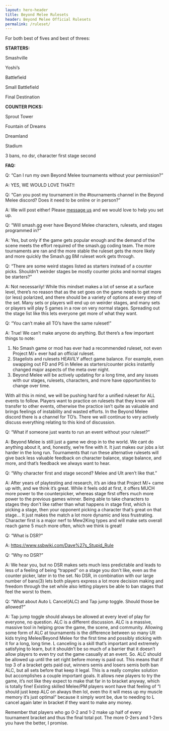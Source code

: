 ```yaml
---
layout: hero-header
title: Beyond Melee Rulesets
header: Beyond Melee Official Rulesets
permalink: /ruleset/
---
```

For both best of fives and best of threes:

**STARTERS:**

Smashville

Yoshi’s

Battlefield

Small Battlefield

Final Destination

**COUNTER PICKS:**

Sprout Tower

Fountain of Dreams

Dreamland

Stadium

3 bans, no dsr, character first stage second

**FAQ:**

Q: “Can I run my own Beyond Melee tournaments without your permission?”

A: YES, WE WOULD LOVE THAT!!

Q: “Can you post my tournament in the #tournaments channel in the Beyond Melee discord? Does it need to be online or in person?”

A: We will post either! Please [message us](https://beyondmelee.com/discord/) and we would love to help you set up.

Q: “Will smash.gg ever have Beyond Melee characters, rulesets, and stages programmed in?”

A: Yes, but only if the game gets popular enough and the demand of the scene meets the effort required of the smash.gg coding team.
The more tournaments are ran and the more stable the ruleset gets the more likely and more quickly the Smash.gg BM ruleset work gets through.

Q: “There are some weird stages listed as starters instead of a counter picks. Shouldn’t weirder stages be mostly counter picks and normal stages be starters?”

A: Not necessarily! While this mindset makes a lot of sense at a surface level, there’s no reason that as the set goes on the game needs to get more (or less) polarized, and there should be a variety of options at every step of the set. Many sets or players will end up on weirder stages, and many sets or players will play 5 games in a row on very normal stages. Spreading out the stage list like this lets everyone get more of what they want.

Q: “You can’t make all TO’s have the same ruleset!”

A: True! We can’t make anyone do anything.
But there’s a few important things to note:

1. No Smash game or mod has ever had a recommended ruleset, not even Project M/+ ever had an official ruleset.
2. Stagelists and rulesets HEAVILY affect game balance. For example, even swapping out FD and PS in Melee as starters/counter picks instantly changed major aspects of the meta over night.
3. Beyond Melee will be actively updating for a long time, and any issues with our stages, rulesets, characters, and more have opportunities to change over time.

With all this in mind, we will be pushing hard for a unified ruleset for ALL events to follow.
Players want to practice on rulesets that they know will transfer to other events, otherwise the practice isn’t quite as valuable and brings feelings of instability and wasted efforts.
In the Beyond Melee discord there is a channel for TO’s. There we will continue to very actively discuss everything relating to this kind of discussion.

Q: “What if someone just wants to run an event without your ruleset?”

A: Beyond Melee is still just a game we drop in to the world. We cant do anything about it, and, honestly, we’re fine with it. It just makes our jobs a lot harder in the long run.
Tournaments that run these alternative rulesets will give back less valuable feedback on character balance, stage balance, and more, and that’s feedback we always want to hear.

Q: “Why character first and stage second? Melee and Ult aren’t like that.”

A: After years of playtesting and research, it’s an idea that Project M/+ came up with, and we think it’s great. While it feels odd at first, it offers MUCH more power to the counterpicker, whereas stage first offers much more power to the previous games winner. Being able to take characters to stages they don't like rather than what happens in stage first, which is picking a stage, then your opponent picking a character that’s great on that stage... It just makes the match a lot more dynamic and less frustrating.
Character first is a major nerf to Mew2King types and will make sets overall reach game 5 much more often, which we think is great!

Q: “What is DSR?”

A: https://www.ssbwiki.com/Dave%27s_Stupid_Rule

Q: “Why no DSR?”

A: We hear you, but no DSR makes sets much less predictable and leads to less of a feeling of being “trapped” on a stage you don't like, even as the counter picker, later in to the set. No DSR, in combination with our large number of bans(3) lets both players express a lot more decision making and freedom through the set while also letting players be able to ban stages that feel the worst to them.

Q: “What about Auto L Cancel(ALC) and Tap jump toggle. Should those be allowed?”

A: Tap jump toggle should always be allowed at every level of play for everyone, no question.
ALC is a different discussion.
ALC is a massive, massive tool in helping grow the game, the scene, and community. Allowing some form of ALC at tournaments is the difference between so many Ult kids trying Melee/Beyond Melee for the first time and possibly sticking with it for a long, long time.
L canceling is a skill that’s important and extremely satisfying to learn, but it shouldn’t be so much of a barrier that it doesn’t allow players to even try out the game casually at an event.
So.
ALC should be allowed up until the set right before money is paid out. This means that if top 3 of a bracket gets paid out, winners semis and losers semis both ban ALC, but all sets before that keep it legal.
This is a really complex solution but accomplishes a couple important goals.
It allows new players to try the game, it’s not like they expect to make that far in to bracket anyway, which is totally fine!
Existing skilled Melee/PM players wont have that feeling of “I should just keep ALC on always then lol, even tho it will mess up my muscle memory it’s just optimal” because it simply wont be, due to needing to L cancel again later in bracket if they want to make any money.

Remember that players who go 0-2 and 1-2 make up half of every tournament bracket and thus the final total pot. The more 0-2ers and 1-2ers you have the better, I promise.
